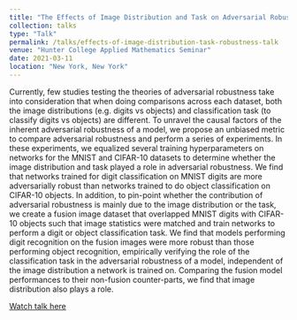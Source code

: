 ```yaml
---
title: "The Effects of Image Distribution and Task on Adversarial Robustness"
collection: talks
type: "Talk"
permalink: /talks/effects-of-image-distribution-task-robustness-talk
venue: "Hunter College Applied Mathematics Seminar"
date: 2021-03-11
location: "New York, New York"
---
```


Currently, few studies testing the theories of adversarial robustness take into consideration that when doing comparisons across each dataset, both the image distributions (e.g. digits vs objects) and classification task (to classify digits vs objects) are different. To unravel the causal factors of the inherent adversarial robustness of a model, we propose an unbiased metric to compare adversarial robustness and perform a series of experiments. In these experiments, we equalized several training hyperparameters on networks for the MNIST and CIFAR-10 datasets to determine whether the image distribution and task played a role in adversarial robustness. We find that networks trained for digit classification on MNIST digits are more adversarially robust than networks trained to do object classification on CIFAR-10 objects. In addition, to pin-point whether the contribution of adversarial robustness is mainly due to the image distribution or the task, we create a fusion image dataset that overlapped MNIST digits with CIFAR-10 objects such that image statistics were matched and train networks to perform a digit or object classification task. We find that models performing digit recognition on the fusion images were more robust than those performing object recognition, empirically verifying the role of the classification task in the adversarial robustness of a model, independent of the image distribution a network is trained on. Comparing the fusion model performances to their non-fusion counter-parts, we find that image distribution also plays a role.

[Watch talk here](https://us02web.zoom.us/rec/share/pSbEzwI-pEn5IvRNeNxZ9ST8t7qJSad0bkllmXhAUmJHOk_7n4qADctjapC0ADjJ.r6qLxr_OUEFrOhHj)
